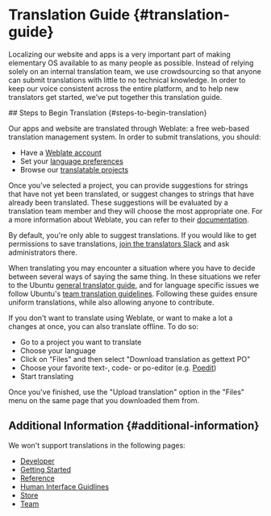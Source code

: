 # Translation Guide {#translation-guide}

Localizing our website and apps is a very important part of making elementary OS available to as many people as possible. Instead of relying solely on an internal translation team, we use crowdsourcing so that anyone can submit translations with little to no technical knowledge. In order to keep our voice consistent across the entire platform, and to help new translators get started, we’ve put together this translation guide.

<span id="translating-applications"/>
<span id="translating-our-website"/>
## Steps to Begin Translation {#steps-to-begin-translation}

Our apps and website are translated through Weblate: a free web-based translation management system. In order to submit translations, you should:

* Have a [Weblate account](https://l10n.elementary.io/accounts/register/)
* Set your [language preferences](https://l10n.elementary.io/accounts/profile/)
* Browse our [translatable projects](https://l10n.elementary.io/projects/)

Once you’ve selected a project, you can provide suggestions for strings that have not yet been translated, or suggest changes to strings that have already been translated. These suggestions will be evaluated by a translation team member and they will choose the most appropriate one. For a more information about Weblate, you can refer to their [documentation](https://docs.weblate.org/en/weblate-3.0.1/user/index.html).

By default, you're only able to suggest translations. If you would like to get permissions to save translations, [join the translators Slack](https://ele-l10n.slack.com/join/shared_invite/enQtMjkwMjI2Mzk5ODQxLWM3NWZlMjMxMTUyNzg0MjdiNTdkYTM5ZDA3NzE5YTIwMzZmZjhmZjg0MzQwMGE5MjVhMGU2Yjk2MDU1MGZiYTU) and ask administrators there.

When translating you may encounter a situation where you have to decide between several ways of saying the same thing. In these situations we refer to the Ubuntu [general translator guide](https://help.launchpad.net/Translations/Guide), and for language specific issues we follow Ubuntu's [team translation guidelines](https://translations.launchpad.net/+groups/ubuntu-translators). Following these guides ensure uniform translations, while also allowing anyone to contribute.

If you don't want to translate using Weblate, or want to make a lot a changes at once, you can also translate offline. To do so:

* Go to a project you want to translate
* Choose your language
* Click on "Files" and then select "Download translation as gettext PO"
* Choose your favorite text-, code- or po-editor (e.g. [Poedit](https://poedit.net/))
* Start translating

Once you've finished, use the "Upload translation" option in the "Files" menu on the same page that you downloaded them from.

## Additional Information {#additional-information}

We won't support translations in the following pages:

* <a href="https://developer.elementary.io" data-l10n-off="1">Developer</a>
* <a href="https://elementary.io/docs/code/getting-started" data-l10n-off="1">Getting Started</a>
* <a href="https://elementary.io/docs/code/reference" data-l10n-off="1">Reference</a>
* <a href="https://elementary.io/docs/human-interface-guidelines" data-l10n-off="1">Human Interface Guidlines</a>
* <a href="https://elementary.io/store/" data-l10n-off="1">Store</a>
* <a href="https://elementary.io/team" data-l10n-off="1">Team</a>
